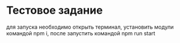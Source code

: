 # Тестовое задание
 для запуска необходимо открыть терминал, установить модули командой npm i, после запустить командой npm run start
